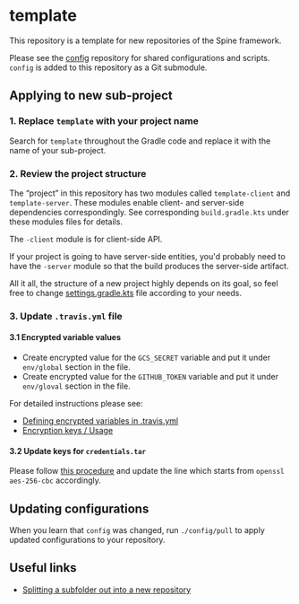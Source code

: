# template
This repository is a template for new repositories of the Spine framework.

Please see the [config][config-repo] repository
for shared configurations and scripts. `config` is added to this repository as a Git submodule.

## Applying to new sub-project
                              
### 1. Replace `template` with your project name
Search for `template` throughout the Gradle code and replace it with the name of 
your sub-project.

### 2. Review the project structure  

The “project” in this repository has two modules called `template-client` and
`template-server`. These modules enable client- and server-side dependencies correspondingly.
See corresponding `build.gradle.kts` under these modules files for details.

The `-client` module is for client-side API.

If your project is going to have server-side entities, you'd probably need to have
the `-server` module so that the build produces the server-side artifact.

All it all, the structure of a new project highly depends on its goal, so 
feel free to change [settings.gradle.kts](settings.gradle.kts) file according to your needs.

### 3. Update `.travis.yml` file

#### 3.1 Encrypted variable values
  * Create encrypted value for the `GCS_SECRET` variable and put it under `env/global` section
    in the file.
  * Create encrypted value for the `GITHUB_TOKEN` variable and put it under `env/gloval` section
    in the file.
 
For detailed instructions please see:   
 * [Defining encrypted variables in .travis.yml][def-var-travis]
 * [Encryption keys / Usage][encryption-keys-travis] 

#### 3.2 Update keys for `credentials.tar`
Please follow [this procedure][encrypt-credentials] and update the line which starts from 
`openssl aes-256-cbc` accordingly.

## Updating configurations
When you learn that `config` was changed, run `./config/pull` to apply updated configurations
to your repository.

## Useful links
 * [Splitting a subfolder out into a new repository][folder-to-repo] 

[config-repo]: https://github.com/SpineEventEngine/config
[def-var-travis]: https://docs.travis-ci.com/user/environment-variables/#defining-encrypted-variables-in-travisyml
[encryption-keys-travis]: https://docs.travis-ci.com/user/encryption-keys#usage
[encrypt-credentials]: https://github.com/SpineEventEngine/SpineEventEngine.github.io/wiki/Encrypting-credential-files-for-Travis
[folder-to-repo]: https://docs.github.com/en/free-pro-team@latest/github/using-git/splitting-a-subfolder-out-into-a-new-repository
